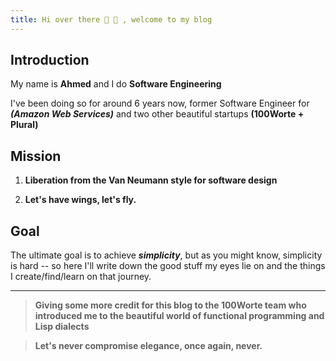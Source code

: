 ```yaml
---
title: Hi over there 👋 🤠 , welcome to my blog
---
```


## Introduction
My name is **Ahmed** and I do **Software Engineering**

I've been doing so for around 6 years now, former Software Engineer for ***(Amazon Web Services)*** and two other beautiful startups **(100Worte + Plural)**

## Mission
1. **Liberation from the Van Neumann style for software design**

2. **Let's have wings, let's fly.**

## Goal
The ultimate goal is to achieve ***simplicity***, but as you might know, simplicity is hard -- so here I'll write down the good stuff my eyes lie on and the things I create/find/learn on that journey.

---
> **Giving some more credit for this blog to the 100Worte team who introduced me to the beautiful world of functional programming and Lisp dialects**

> **Let's never compromise elegance, once again, never.**

